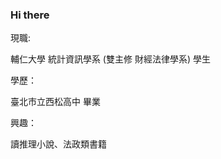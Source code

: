 ### Hi there
現職:

輔仁大學 
統計資訊學系 (雙主修 財經法律學系) 學生

學歷：

臺北市立西松高中 畢業

興趣：

讀推理小說、法政類書籍

<!--
**Howard1230/Howard1230** is a ✨ _special_ ✨ repository because its `README.md` (this file) appears on your GitHub profile.

Here are some ideas to get you started:

- 🔭 I’m currently working on ...
- 🌱 I’m currently learning ...
- 👯 I’m looking to collaborate on ...
- 🤔 I’m looking for help with ...
- 💬 Ask me about ...
- 📫 How to reach me: ...
- 😄 Pronouns: ...
- ⚡ Fun fact: ...
-->
